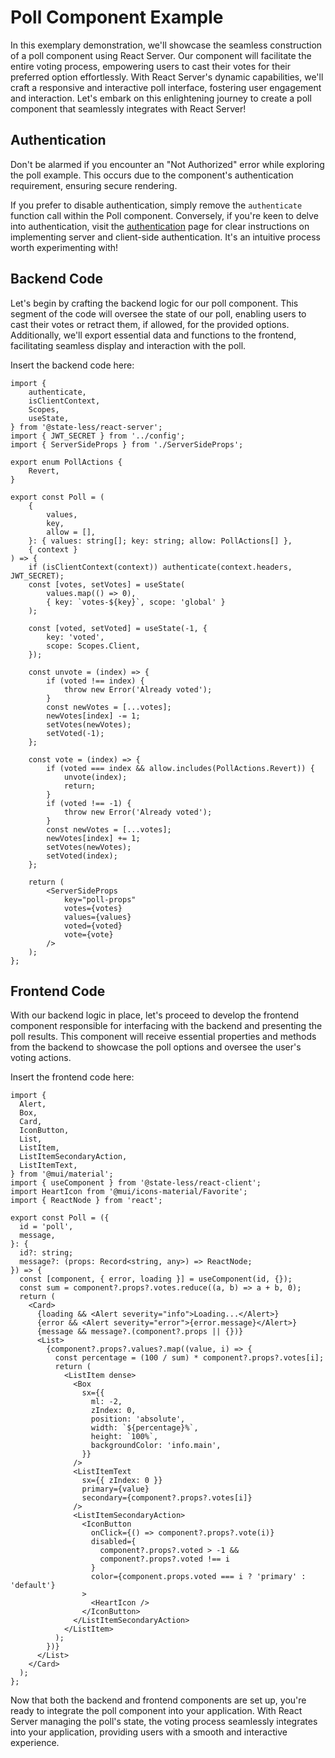 
# Poll Component Example

In this exemplary demonstration, we'll showcase the seamless construction of a poll component using React Server. Our component will facilitate the entire voting process, empowering users to cast their votes for their preferred option effortlessly. With React Server's dynamic capabilities, we'll craft a responsive and interactive poll interface, fostering user engagement and interaction. Let's embark on this enlightening journey to create a poll component that seamlessly integrates with React Server!

## Authentication

Don't be alarmed if you encounter an "Not Authorized" error while exploring the poll example. This occurs due to the component's authentication requirement, ensuring secure rendering.

If you prefer to disable authentication, simply remove the `authenticate` function call within the Poll component. Conversely, if you're keen to delve into authentication, visit the [authentication](/authentication) page for clear instructions on implementing server and client-side authentication. It's an intuitive process worth experimenting with!

## Backend Code

Let's begin by crafting the backend logic for our poll component. This segment of the code will oversee the state of our poll, enabling users to cast their votes or retract them, if allowed, for the provided options. Additionally, we'll export essential data and functions to the frontend, facilitating seamless display and interaction with the poll.

Insert the backend code here:

```tsx
import {
    authenticate,
    isClientContext,
    Scopes,
    useState,
} from '@state-less/react-server';
import { JWT_SECRET } from '../config';
import { ServerSideProps } from './ServerSideProps';

export enum PollActions {
    Revert,
}

export const Poll = (
    {
        values,
        key,
        allow = [],
    }: { values: string[]; key: string; allow: PollActions[] },
    { context }
) => {
    if (isClientContext(context)) authenticate(context.headers, JWT_SECRET);
    const [votes, setVotes] = useState(
        values.map(() => 0),
        { key: `votes-${key}`, scope: 'global' }
    );

    const [voted, setVoted] = useState(-1, {
        key: 'voted',
        scope: Scopes.Client,
    });

    const unvote = (index) => {
        if (voted !== index) {
            throw new Error('Already voted');
        }
        const newVotes = [...votes];
        newVotes[index] -= 1;
        setVotes(newVotes);
        setVoted(-1);
    };

    const vote = (index) => {
        if (voted === index && allow.includes(PollActions.Revert)) {
            unvote(index);
            return;
        }
        if (voted !== -1) {
            throw new Error('Already voted');
        }
        const newVotes = [...votes];
        newVotes[index] += 1;
        setVotes(newVotes);
        setVoted(index);
    };

    return (
        <ServerSideProps
            key="poll-props"
            votes={votes}
            values={values}
            voted={voted}
            vote={vote}
        />
    );
};
```

## Frontend Code

With our backend logic in place, let's proceed to develop the frontend component responsible for interfacing with the backend and presenting the poll results. This component will receive essential properties and methods from the backend to showcase the poll options and oversee the user's voting actions.

Insert the frontend code here:

```tsx
import {
  Alert,
  Box,
  Card,
  IconButton,
  List,
  ListItem,
  ListItemSecondaryAction,
  ListItemText,
} from '@mui/material';
import { useComponent } from '@state-less/react-client';
import HeartIcon from '@mui/icons-material/Favorite';
import { ReactNode } from 'react';

export const Poll = ({
  id = 'poll',
  message,
}: {
  id?: string;
  message?: (props: Record<string, any>) => ReactNode;
}) => {
  const [component, { error, loading }] = useComponent(id, {});
  const sum = component?.props?.votes.reduce((a, b) => a + b, 0);
  return (
    <Card>
      {loading && <Alert severity="info">Loading...</Alert>}
      {error && <Alert severity="error">{error.message}</Alert>}
      {message && message?.(component?.props || {})}
      <List>
        {component?.props?.values?.map((value, i) => {
          const percentage = (100 / sum) * component?.props?.votes[i];
          return (
            <ListItem dense>
              <Box
                sx={{
                  ml: -2,
                  zIndex: 0,
                  position: 'absolute',
                  width: `${percentage}%`,
                  height: `100%`,
                  backgroundColor: 'info.main',
                }}
              />
              <ListItemText
                sx={{ zIndex: 0 }}
                primary={value}
                secondary={component?.props?.votes[i]}
              />
              <ListItemSecondaryAction>
                <IconButton
                  onClick={() => component?.props?.vote(i)}
                  disabled={
                    component?.props?.voted > -1 &&
                    component?.props?.voted !== i
                  }
                  color={component.props.voted === i ? 'primary' : 'default'}
                >
                  <HeartIcon />
                </IconButton>
              </ListItemSecondaryAction>
            </ListItem>
          );
        })}
      </List>
    </Card>
  );
};
```

Now that both the backend and frontend components are set up, you're ready to integrate the poll component into your application. With React Server managing the poll's state, the voting process seamlessly integrates into your application, providing users with a smooth and interactive experience.